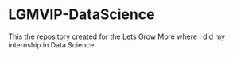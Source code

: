 # LGMVIP-DataScience
This the repository created for the Lets Grow More where I did my internship in Data Science
